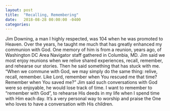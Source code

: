 ```yaml
---
layout: post
title:  "Recalling, Remembering"
date:   2018-08-28 00:00:00 -0400
categories:
---
```

Jim Downing, a man I highly respected, was 104 when he was promoted to Heaven. Over the years, he taught me much that has greatly enhanced my communion with God. One memory of him is from a reunion, years ago, of Washington DC Area Navigator staff gathered in Columbia, MD. Jim said we most enjoy reunions when we relive shared experiences, recall, remember, and rehearse our stories. Then he said something that has stuck with me. “When we commune with God, we may simply do the same thing: relive, recall, remember. Like  Lord, remember when You rescued me that time? Remember when You saved me?” Jim said such conversations with God were so enjoyable, he would lose track of time. I want to remember to “remember with God”, to rehearse His deeds in my life when I spend time with Him each day. It’s a very personal way to worship and praise the One who loves to have a conversation with His children.
